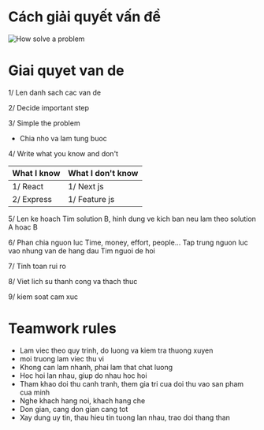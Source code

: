 # Cách giải quyết vấn đề

![How solve a problem](https://www.wikihow.vn/Gi%E1%BA%A3i-quy%E1%BA%BFt-V%E1%BA%A5n-%C4%91%E1%BB%81)

# Giai quyet van de

1/ Len danh sach cac van de

2/ Decide important step

3/ Simple the problem

- Chia nho va lam tung buoc

4/ Write what you know and don't

|What I know| What I don't know|
|--|--|
|1/ React | 1/ Next js |
|2/ Express | 1/ Feature js |

5/ Len ke hoach
Tim solution B, hinh dung ve kich ban neu lam theo solution A hoac B

6/ Phan chia nguon luc
Time, money, effort, people...
Tap trung nguon luc vao nhung van de hang dau
Tim nguoi de hoi

7/ Tinh toan rui ro

8/ Viet lich su thanh cong va thach thuc

9/ kiem soat cam xuc

# Teamwork rules

- Lam viec theo quy trinh, do luong va kiem tra thuong xuyen
- moi truong lam viec thu vi
- Khong can lam nhanh, phai lam that chat luong
- Hoc hoi lan nhau, giup do nhau hoc hoi
- Tham khao doi thu canh tranh, them gia tri cua doi thu vao san pham cua minh
- Nghe khach hang noi, khach hang che
- Don gian, cang don gian cang tot
- Xay dung uy tin, thau hieu tin tuong lan nhau, trao doi thang than

